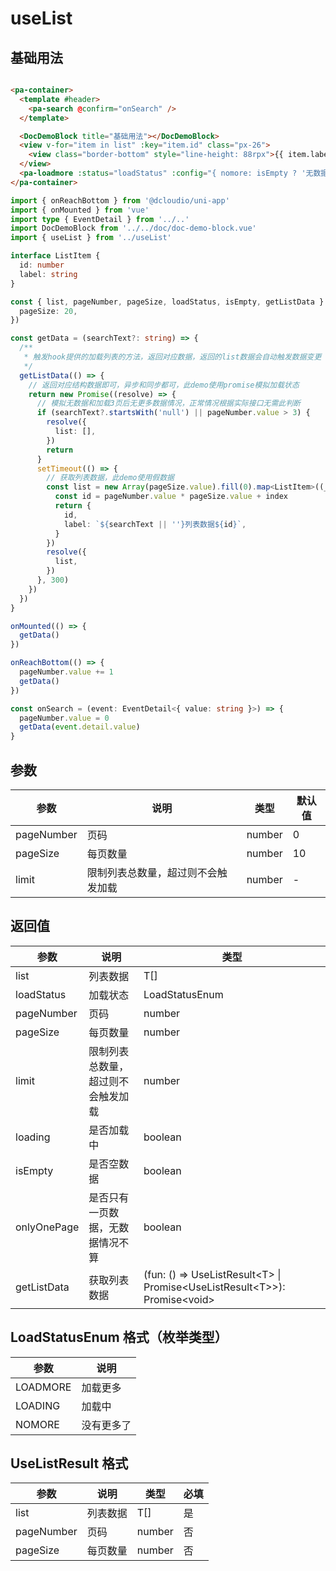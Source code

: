 # useList

<!--codes start-->

## 基础用法

```html [template]

<pa-container>
  <template #header>
    <pa-search @confirm="onSearch" />
  </template>

  <DocDemoBlock title="基础用法"></DocDemoBlock>
  <view v-for="item in list" :key="item.id" class="px-26">
    <view class="border-bottom" style="line-height: 88rpx">{{ item.label }}</view>
  </view>
  <pa-loadmore :status="loadStatus" :config="{ nomore: isEmpty ? '无数据' : '没有更多了' }" />
</pa-container>

```

```ts [script]
import { onReachBottom } from '@dcloudio/uni-app'
import { onMounted } from 'vue'
import type { EventDetail } from '../..'
import DocDemoBlock from '../../doc/doc-demo-block.vue'
import { useList } from '../useList'

interface ListItem {
  id: number
  label: string
}

const { list, pageNumber, pageSize, loadStatus, isEmpty, getListData } = useList<ListItem>({
  pageSize: 20,
})

const getData = (searchText?: string) => {
  /**
   * 触发hook提供的加载列表的方法，返回对应数据，返回的list数据会自动触发数据变更
   */
  getListData(() => {
    // 返回对应结构数据即可，异步和同步都可，此demo使用promise模拟加载状态
    return new Promise((resolve) => {
      // 模拟无数据和加载3页后无更多数据情况，正常情况根据实际接口无需此判断
      if (searchText?.startsWith('null') || pageNumber.value > 3) {
        resolve({
          list: [],
        })
        return
      }
      setTimeout(() => {
        // 获取列表数据，此demo使用假数据
        const list = new Array(pageSize.value).fill(0).map<ListItem>((_item, index) => {
          const id = pageNumber.value * pageSize.value + index
          return {
            id,
            label: `${searchText || ''}列表数据${id}`,
          }
        })
        resolve({
          list,
        })
      }, 300)
    })
  })
}

onMounted(() => {
  getData()
})

onReachBottom(() => {
  pageNumber.value += 1
  getData()
})

const onSearch = (event: EventDetail<{ value: string }>) => {
  pageNumber.value = 0
  getData(event.detail.value)
}
```

<!--codes end-->

## 参数

<!--props start-->

| 参数 | 说明 | 类型 | 默认值 |
| --- | ----- | --- | --- |
| pageNumber | 页码 | number | 0 |
| pageSize | 每页数量 | number | 10 |
| limit | 限制列表总数量，超过则不会触发加载 | number | - |

<!--props end-->

## 返回值

| 参数 | 说明 | 类型 |
| --- | ----- | --- |
| list | 列表数据 | T[] |
| loadStatus | 加载状态 | LoadStatusEnum |
| pageNumber | 页码 | number |
| pageSize | 每页数量 | number |
| limit | 限制列表总数量，超过则不会触发加载 | number |
| loading | 是否加载中 | boolean |
| isEmpty | 是否空数据 | boolean |
| onlyOnePage | 是否只有一页数据，无数据情况不算 | boolean |
| getListData | 获取列表数据 | (fun: () => UseListResult\<T\> \| Promise\<UseListResult\<T\>\>): Promise\<void\> |

## LoadStatusEnum 格式（枚举类型）

| 参数 | 说明 |
| --- | ----- |
| LOADMORE | 加载更多 |
| LOADING | 加载中 |
| NOMORE | 没有更多了 |

## UseListResult 格式

| 参数 | 说明 | 类型 | 必填 |
| --- | ----- | --- | --- |
| list | 列表数据 | T[] | 是 |
| pageNumber | 页码 | number | 否 |
| pageSize | 每页数量 | number | 否 |

